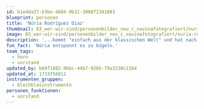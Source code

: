 ```yaml
---
id: b1e4da37-b3be-4884-9b31-380872341083
blueprint: personen
title: 'Núria Rodríguez Díaz'
thumbnail: 03_wer-wir-sind/personenbilder_neu_c_navinafotografiert/nuria-rodriguez-diaz-_(c)_navinafotografiert-9989-b.jpg
image: 03_wer-wir-sind/personenbilder_neu_c_navinafotografiert/nuria-rodriguez-diaz-_(c)_navinafotografiert-9989-b.jpg
description: '...kommt "einfach aus der klassischen Welt" und hat nach dem Studium in Berlin zwei Jahre an der Oper in Nürnberg gespielt.'
fun_fact: 'Núria entspannt es zu bügeln.'
team_tags:
  - horn
  - vorstand
updated_by: b89f1882-9bbc-44b7-9265-79a3230c2164
updated_at: 1733756811
instrumenten_gruppen:
  - blechblasinstrumente
personen_funktionen:
  - vorstand
---
```

